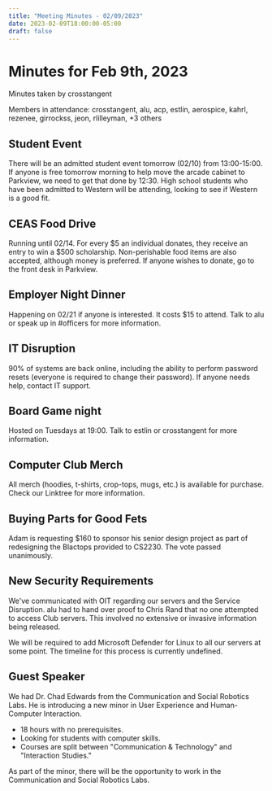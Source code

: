 ```yaml
---
title: "Meeting Minutes - 02/09/2023"
date: 2023-02-09T18:00:00-05:00
draft: false
---
```


# Minutes for Feb 9th, 2023

Minutes taken by crosstangent

Members in attendance: crosstangent, alu, acp, estlin, aerospice, kahrl, rezenee, girrockss, jeon, rlilleyman, +3 others

## Student Event

There will be an admitted student event tomorrow (02/10) from 13:00-15:00. If anyone is free tomorrow morning to help move the arcade cabinet to Parkview, we need to get that done by 12:30. High school students who have been admitted to Western will be attending, looking to see if Western is a good fit.

## CEAS Food Drive

Running until 02/14. For every $5 an individual donates, they receive an entry to win a $500 scholarship. Non-perishable food items are also accepted, although money is preferred. If anyone wishes to donate, go to the front desk in Parkview.

## Employer Night Dinner

Happening on 02/21 if anyone is interested. It costs $15 to attend. Talk to alu or speak up in #officers for more information.

## IT Disruption

90% of systems are back online, including the ability to perform password resets (everyone is required to change their password). If anyone needs help, contact IT support.

## Board Game night

Hosted on Tuesdays at 19:00. Talk to estlin or crosstangent for more information.

## Computer Club Merch

All merch (hoodies, t-shirts, crop-tops, mugs, etc.) is available for purchase. Check our Linktree for more information.

## Buying Parts for Good Fets

Adam is requesting $160 to sponsor his senior design project as part of redesigning the Blactops provided to CS2230. The vote passed unanimously.

## New Security Requirements

We've communicated with OIT regarding our servers and the Service Disruption. alu had to hand over proof to Chris Rand that no one attempted to access Club servers. This involved no extensive or invasive information being released.

We will be required to add Microsoft Defender for Linux to all our servers at some point. The timeline for this process is currently undefined.

## Guest Speaker

We had Dr. Chad Edwards from the Communication and Social Robotics Labs. He is introducing a new minor in User Experience and Human-Computer Interaction.
 * 18 hours with no prerequisites.
 * Looking for students with computer skills.
 * Courses are split between "Communication & Technology" and "Interaction Studies."

 As part of the minor, there will be the opportunity to work in the Communication and Social Robotics Labs.